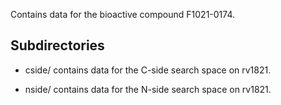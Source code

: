 Contains data for the bioactive compound F1021-0174.

## Subdirectories

- cside/ contains data for the C-side search space on rv1821.

- nside/ contains data for the N-side search space on rv1821.

